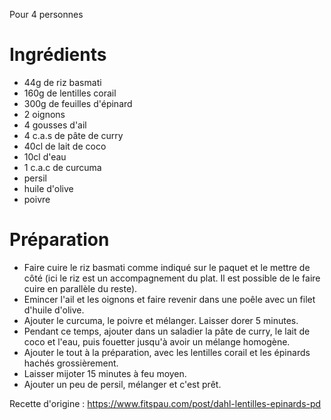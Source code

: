 Pour 4 personnes

# Ingrédients
- 44g de riz basmati
- 160g de lentilles corail
- 300g de feuilles d'épinard
- 2 oignons
- 4 gousses d'ail
- 4 c.a.s de pâte de curry
- 40cl de lait de coco
- 10cl d'eau
- 1 c.a.c de curcuma
- persil
- huile d'olive
- poivre

# Préparation

- Faire cuire le riz basmati comme indiqué sur le paquet et le mettre de côté (ici le riz est un accompagnement du plat. Il est possible de le faire cuire en parallèle du reste).
- Emincer l'ail et les oignons et faire revenir dans une poêle avec un filet d'huile d'olive.
- Ajouter le curcuma, le poivre et mélanger. Laisser dorer 5 minutes.
- Pendant ce temps, ajouter dans un saladier la pâte de curry, le lait de coco et l'eau, puis fouetter jusqu'à avoir un mélange homogène.
- Ajouter le tout à la préparation, avec les lentilles corail et les épinards hachés grossièrement.
- Laisser mijoter 15 minutes à feu moyen.
- Ajouter un peu de persil, mélanger et c'est prêt.

Recette d'origine : https://www.fitspau.com/post/dahl-lentilles-epinards-pd
